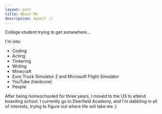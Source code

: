 ```yaml
---
layout: post
title: About Me
description: myself :)
---
```

College student trying to get somewhere...

I'm into:
- Coding
- Acting
- Tinkering
- Writing
- Minecraft
- Euro Truck Simulator 2 and Microsoft Flight Simulator
- YouTube (hardcore)
- People

After being homeschooled for three years, I moved to the US to attend boarding school. I currently go to Deerfield Academy, and I'm dabbling in all of interests, trying to figure out where life will take me :)
